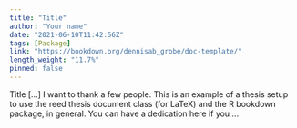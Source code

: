 ```yaml
---
title: "Title"
author: "Your name"
date: "2021-06-10T11:42:56Z"
tags: [Package]
link: "https://bookdown.org/dennisab_grobe/doc-template/"
length_weight: "11.7%"
pinned: false
---
```


Title [...] I want to thank a few people. This is an example of a thesis setup to use the reed thesis document class
(for LaTeX) and the R bookdown package, in general. You can have a dedication here if you ...
